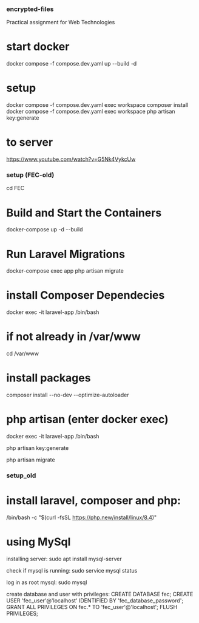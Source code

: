 ### encrypted-files
Practical assignment for Web Technologies

# start docker
docker compose -f compose.dev.yaml up --build -d

# setup
docker compose -f compose.dev.yaml exec workspace composer install
docker compose -f compose.dev.yaml exec workspace php artisan key:generate






# to server
https://www.youtube.com/watch?v=G5Nk4VykcUw
















### setup (FEC-old)

cd FEC

# Build and Start the Containers

docker-compose up -d --build

# Run Laravel Migrations

docker-compose exec app php artisan migrate


# install Composer Dependecies

docker exec -it laravel-app /bin/bash

# if not already in /var/www

cd /var/www

# install packages

composer install --no-dev --optimize-autoloader

# php artisan (enter docker exec)

docker exec -it laravel-app /bin/bash


php artisan key:generate

php artisan migrate




### setup_old

# install laravel, composer and php:

/bin/bash -c "$(curl -fsSL https://php.new/install/linux/8.4)"


# using MySql
installing server:
sudo apt install mysql-server

check if mysql is running:
sudo service mysql status

log in as root mysql:
sudo mysql

create database and user with privileges:
CREATE DATABASE fec;
CREATE USER 'fec_user'@'localhost' IDENTIFIED BY 'fec_database_password';
GRANT ALL PRIVILEGES ON fec.* TO 'fec_user'@'localhost';
FLUSH PRIVILEGES;
